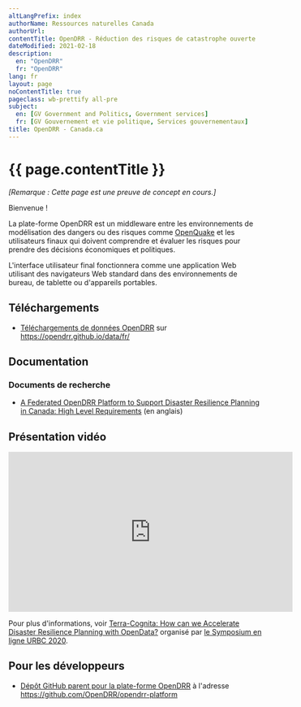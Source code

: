 ```yaml
---
altLangPrefix: index
authorName: Ressources naturelles Canada
authorUrl: 
contentTitle: OpenDRR - Réduction des risques de catastrophe ouverte
dateModified: 2021-02-18
description:
  en: "OpenDRR"
  fr: "OpenDRR"
lang: fr
layout: page
noContentTitle: true
pageclass: wb-prettify all-pre
subject:
  en: [GV Government and Politics, Government services]
  fr: [GV Gouvernement et vie politique, Services gouvernementaux]
title: OpenDRR - Canada.ca
---
```


# {{ page.contentTitle }}

_[Remarque : Cette page est une preuve de concept en cours.]_

Bienvenue !

La plate-forme OpenDRR est un middleware entre les environnements de modélisation des dangers ou des risques comme [OpenQuake](https://www.globalquakemodel.org/openquake) et les utilisateurs finaux qui doivent comprendre et évaluer les risques pour prendre des décisions économiques et politiques.

L'interface utilisateur final fonctionnera comme une application Web utilisant des navigateurs Web standard dans des environnements de bureau, de tablette ou d'appareils portables.

## Téléchargements

* [Téléchargements de données OpenDRR](https://opendrr.github.io/data/fr/) sur <https://opendrr.github.io/data/fr/>

## Documentation

### Documents de recherche

* [A Federated OpenDRR Platform to Support Disaster Resilience Planning in Canada: High Level Requirements](https://anthonyfok.github.io/documentation/docs/opendrr-platform.html) (en anglais)

## Présentation vidéo

<div style="text-align: center;">
<iframe width="560" height="315" src="https://www.youtube.com/embed/-M3NHo-aW_g" frameborder="0" allow="autoplay; encrypted-media" allowfullscreen></iframe>
</div>

Pour plus d'informations, voir [Terra-Cognita: How can we Accelerate Disaster Resilience Planning with OpenData?](https://www.urbc.ca/terra-cognita) organisé par [le Symposium en ligne URBC 2020](https://www.urbc.ca/).

## Pour les développeurs

* [Dépôt GitHub parent pour la plate-forme OpenDRR](https://github.com/OpenDRR/opendrr-platform) à l'adresse <https://github.com/OpenDRR/opendrr-platform>

